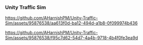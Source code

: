 ### Unity Traffic Sim


https://github.com/AHarnishPM/Unity-Traffic-Sim/assets/95876538/aa613f0d-ba12-494d-a1b8-0f099974b436


https://github.com/AHarnishPM/Unity-Traffic-Sim/assets/95876538/f95c7d62-54d7-4a4b-9718-4b4f0fe3ea9d

